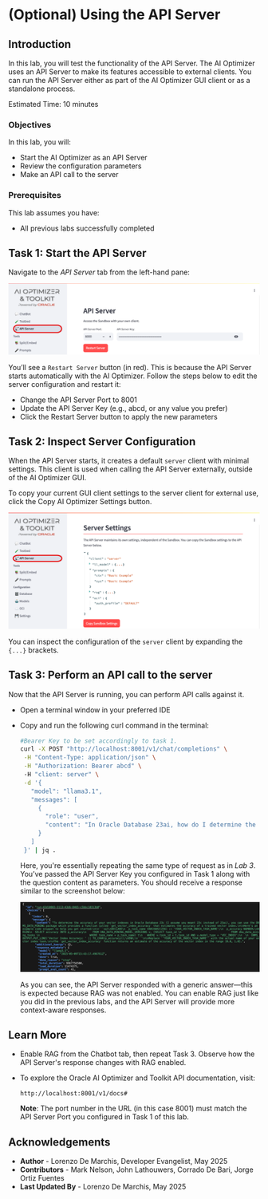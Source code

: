 # (Optional) Using the API Server

## Introduction

In this lab, you will test the functionality of the API Server. The AI Optimizer uses an API Server to make its features accessible to external clients. You can run the API Server either as part of the AI Optimizer GUI client or as a standalone process.

Estimated Time: 10 minutes

### Objectives

In this lab, you will:
* Start the AI Optimizer as an API Server
* Review the configuration parameters
* Make an API call to the server

### Prerequisites

This lab assumes you have:
* All previous labs successfully completed

## Task 1: Start the API Server

Navigate to the *API Server* tab from the left-hand pane:

![Server Configuration](images/api-server-config.png)

You’ll see a `Restart Server` button (in red). This is because the API Server starts automatically with the AI Optimizer. Follow the steps below to edit the server configuration and restart it:

* Change the API Server Port to 8001
* Update the API Server Key (e.g., abcd, or any value you prefer)
* Click the Restart Server button to apply the new parameters

## Task 2: Inspect Server Configuration

When the API Server starts, it creates a default `server` client with minimal settings. This client is used when calling the API Server externally, outside of the AI Optimizer GUI.

To copy your current GUI client settings to the server client for external use, click the Copy AI Optimizer Settings button.

![Server Settings](images/api-server-settings.png)

You can inspect the configuration of the `server` client by expanding the `{...}` brackets.

## Task 3: Perform an API call to the server

Now that the API Server is running, you can perform API calls against it.

* Open a terminal window in your preferred IDE

* Copy and run the following curl command in the terminal:

    ```bash
    #Bearer Key to be set accordingly to task 1.
    curl -X POST "http://localhost:8001/v1/chat/completions" \
     -H "Content-Type: application/json" \
     -H "Authorization: Bearer abcd" \ 
     -H "client: server" \
     -d '{
       "model": "llama3.1",
       "messages": [
         {
           "role": "user",
           "content": "In Oracle Database 23ai, how do I determine the accuracy of my vector indexes?"
         }
       ]
     }' | jq .
    ```

    Here, you're essentially repeating the same type of request as in *Lab 3*. You’ve passed the API Server Key you configured in Task 1 along with the question content as parameters. You should receive a response similar to the screenshot below:

    ![curl-response](images/curl-response.png)

   As you can see, the API Server responded with a generic answer—this is expected because RAG was not enabled. You can enable RAG just like you did in the previous labs, and the API Server will provide more context-aware responses.

## Learn More

* Enable RAG from the Chatbot tab, then repeat Task 3. Observe how the API Server's response changes with RAG enabled.

* To explore the Oracle AI Optimizer and Toolkit API documentation, visit:

    ```
    http://localhost:8001/v1/docs#
    ```

    **Note**: The port number in the URL (in this case 8001) must match the API Server Port you configured in Task 1 of this lab.

## Acknowledgements
* **Author** - Lorenzo De Marchis, Developer Evangelist, May 2025
* **Contributors** - Mark Nelson, John Lathouwers, Corrado De Bari, Jorge Ortiz Fuentes
* **Last Updated By** - Lorenzo De Marchis, May 2025